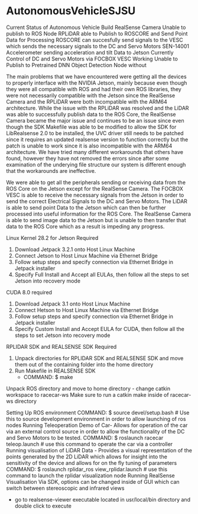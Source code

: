# AutonomousVehicleSJSU
Current Status of Autonomous Vehicle Build
RealSense Camera Unable to publish to ROS Node
RPLiDAR able to Publish to ROSCORE and Send Point Data for Processing
ROSCORE can succesfully send signals to the VESC which sends the necessary signals to the DC and Servo Motors
SEN-14001 Accelerometer sending acceleration and tilt Data to Jetson
Currently Control of DC and Servo Motors via FOCBOX VESC Working
Unable to Publish to Pretrained DNN Object Detection Node without

The main problems that we have encountered were getting all the devices to properly interface with the NVIDIA Jetson, mainly because even though they were all compatible with ROS and had their own ROS libraries, 
they were not necessarily compatible with the Jetson since the RealSense Camera and the RPLiDAR were both incompatible with the ARM64 architecture. While the issue with the RPLiDAR was resolved and the LiDAR was 
able to successfully publish data to the ROS Core, the RealSense Camera became the major issue and continues to be an issue since even though the SDK Makefile was able to be modified to allow the SDK for 
LibRealsense 2.0 to be installed, the UVC driver still needs to be patched since it requires an updated realsense version to function correctly but the patch is unable to work since it is also incompatible with 
the ARM64 architecture. We have tried many different workarounds that others have found, however they have not removed the errors since after some examination of the underying file structure our system is different 
enough that the workarounds are ineffective.

We were able to get all the peripherals sending or receiving data from the ROS Core on the Jetson except for the RealSense Camera. The FOCBOX VESC is able to receive the necessary signals from the Jetson in order
to send the correct Electrical Signals to the DC and Servo Motors. The LiDAR is able to send point Data to the Jetson which can then be further processed into useful information for the ROS Core. The RealSense Camera
is able to send image data to the Jetson but is unable to then transfer that data to the ROS Core which as a result is impeding any progress.

Linux Kernel 28.2 for Jetson Required
1. Download Jetpack 3.2.1 onto Host Linux Machine
2. Connect Jetson to Host Linux Machine via Ethernet Bridge
3. Follow setup steps and specify connection via Ethernet Bridge in Jetpack installer
4. Specify Full Install and Accept all EULAs, then follow all the steps to set Jetson into recovery mode

CUDA 8.0 required
1. Download Jetpack 3.1 onto Host Linux Machine
2. Connect Hetson to Host Linux Machine via Ethernet Bridge
3. Follow setup steps and specify connection via Ethernet Bridge in Jetpack installer
4. Specify Custom Install and Accept EULA for CUDA, then follow all the steps to set Jetson into recovery mode

RPLIDAR SDK and REALSENSE SDK Required
1. Unpack directories for RPLIDAR SDK and REALSENSE SDK and move them out of the containing folder into the home directory
2. Run Makefile in REALSENSE SDK
   - COMMAND: $ make

Unpack ROS directory and move to home directory - change catkin workspace to racecar-ws
Make sure to run a catkin make inside of racecar-ws directory

Setting Up ROS environment
COMMAND: $ source devel/setup.bash # Use this to source development environment in order to allow launching of ros nodes
Running Teleoperation Demo of Car- Allows for operation of the car via an external control source in order to allow the
functionality of the DC and Servo Motors to be tested.
COMMAND: $ roslaunch racecar teleop.launch # use this command to operate the car via a controller
Running visualisation of LiDAR Data - Provides a visual representation of the points generated by the 2D LiDAR which allows
for insight into the sensitivity of the device and allows for on the fly tuning of parameters
COMMAND: $ roslaunch rplidar_ros view_rplidar.launch # use this command to launch the rplidar visualization node
Running RealSense Visualisation Via SDK, options can be changed inside of GUI which can switch between stereoscopic and 
infrared views
- go to realsense-viewer executable located in usr/local/bin directory and double click to execute
